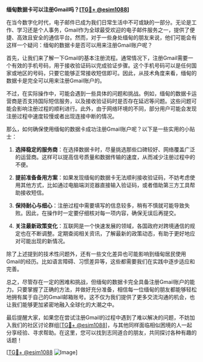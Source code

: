 **缅甸数据卡可以注册Gmail吗？[[TG💪+ @esim1088](https://t.me/s/esim1088)]**

在当今数字化时代，电子邮件已成为我们日常生活中不可或缺的一部分。无论是工作、学习还是个人事务，Gmail作为全球最受欢迎的电子邮件服务之一，提供了便捷、高效且安全的通信平台。然而，对于一些身处缅甸的朋友来说，他们可能会有这样一个疑问：缅甸的数据卡是否可以用来注册Gmail账户呢？

首先，让我们来了解一下Gmail的基本注册流程。通常情况下，注册Gmail需要一个有效的手机号码，用于接收验证码以完成验证步骤。这个手机号码可以是任何国家或地区的号码，只要它能够正常接收短信即可。因此，从技术角度来看，缅甸的数据卡是完全可以用来注册Gmail账户的。

不过，在实际操作中，可能会遇到一些具体的问题和挑战。例如，缅甸的数据卡运营商是否支持国际短信服务，以及接收验证码时是否存在延迟等问题。这些问题可能会影响注册过程的顺利进行。此外，由于网络环境的不同，部分用户可能会发现注册过程中速度较慢或者出现连接中断的情况。

那么，如何确保使用缅甸的数据卡成功注册Gmail账户呢？以下是一些实用的小贴士：

1. **选择稳定的服务商**：在选择数据卡时，尽量挑选那些口碑较好、网络覆盖广泛的运营商。这样可以提高信号质量和数据传输的速度，从而减少注册过程中的不便。

2. **提前准备备用方案**：如果发现缅甸的数据卡无法顺利接收验证码，不妨考虑使用其他方式，比如通过电脑端浏览器直接输入验证码，或者借助第三方工具帮助接收短信。

3. **保持耐心与细心**：注册过程中需要填写的信息较多，稍有不慎就可能导致失败。因此，在操作时一定要仔细核对每一项内容，确保无误后再提交。

4. **关注最新政策变化**：互联网是一个快速发展的领域，各国政府对跨境通信的规定也在不断调整。定期查阅相关资讯，了解最新的政策动态，有助于更好地应对可能出现的新情况。

除了上述提到的技术性问题外，还有一些文化差异也可能影响到缅甸居民使用Gmail的经历。比如语言障碍、习惯差异等，这些都需要我们在实践中逐步适应和完善。

总之，尽管存在一定的困难和挑战，但缅甸的数据卡完全具备注册Gmail账户的能力。只要掌握了正确的方法，并做好充分准备，相信每一位缅甸的朋友都能够轻松地拥有属于自己的Gmail邮箱账号。这不仅为我们提供了更多交流沟通的机会，也让我们能够更加紧密地融入全球化的大潮之中。

最后提醒大家，如果您在尝试注册Gmail的过程中遇到了难以解决的问题，不妨加入我们的社区讨论群组[[TG💪+ @esim1088](https://t.me/s/esim1088)]，与其他同样面临相似困境的人一起分享经验、寻求帮助。在这里，您可以找到志同道合的朋友，共同探讨各种有趣的话题！

[[TG💪+ @esim1088](https://t.me/s/esim1088) ![Image](https://i.postimg.cc/4NQfJmqS/Snipaste-2025-05-13-00-14-12.png)]